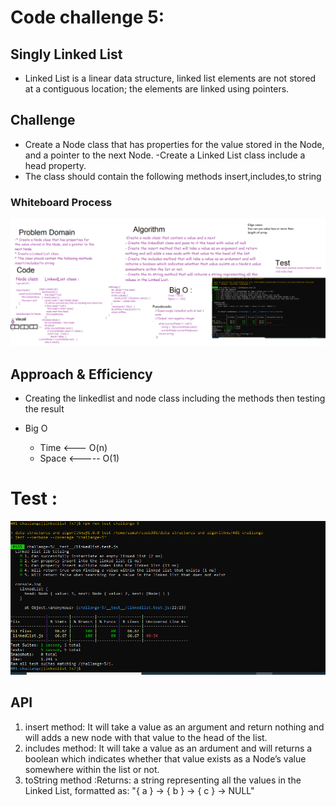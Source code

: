# Code challenge 5:

## Singly Linked List
- Linked List is a linear data structure,  linked list elements are not stored at a contiguous location; the elements are linked using pointers.

## Challenge
<!-- Description of the challenge -->
- Create a Node class that has properties for the value stored in the Node, and a pointer to the next Node.
-Create a Linked List class include a head property.
- The class should contain the following methods
insert,includes,to string

### Whiteboard Process

![image](challange-5.png)

## Approach & Efficiency
<!-- What approach did you take? Why? What is the Big O space/time for this approach? -->
- Creating the linkedlist and node class including the methods then testing the result 

- Big O 
   - Time <--- O(n)
   - Space <----- O(1)

# Test :
![](challange-5-test'.PNG)

## API
<!-- Description of each method publicly available to your Linked List -->
1. insert method: It will take a value as an argument and return nothing and will adds a new node with that value to the head of the list.
2. includes method: It will take a value as an ardument and will returns a boolean which indicates whether that value exists as a Node’s value somewhere within the list or not.
3. toString method :Returns: a string representing all the values in the Linked List, formatted as: "{ a } -> { b } -> { c } -> NULL"